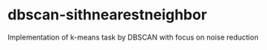# dbscan-sithnearestneighbor
Implementation of k-means task by DBSCAN with focus on noise reduction
